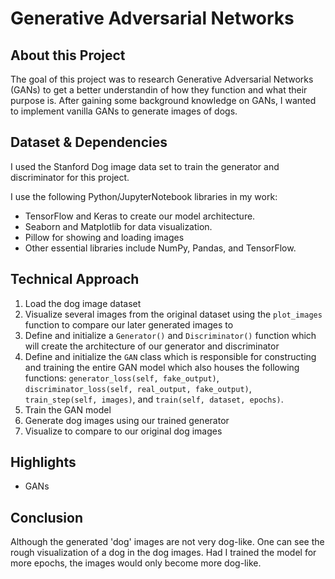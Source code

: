 # Generative Adversarial Networks
 
## About this Project

The goal of this project was to research Generative Adversarial Networks (GANs) to get a better understandin of how they function and what their purpose is. After gaining some background knowledge on GANs, I wanted to implement vanilla GANs to generate images of dogs.
 
## Dataset & Dependencies

I used the Stanford Dog image data set to train the generator and discriminator for this project.

I use the following Python/JupyterNotebook libraries in my work: 
* TensorFlow and Keras to create our model architecture.
* Seaborn and Matplotlib for data visualization.
* Pillow for showing and loading images
* Other essential libraries include NumPy, Pandas, and TensorFlow.

 
## Technical Approach

1. Load the dog image dataset
2. Visualize several images from the original dataset using the `plot_images` function to compare our later generated images to 
3. Define and initialize a `Generator()` and `Discriminator()` function which will create the architecture of our generator and discriminator
4. Define and initialize the `GAN` class which is responsible for constructing and training the entire GAN model which also houses the following functions: `generator_loss(self, fake_output)`, `discriminator_loss(self, real_output, fake_output)`, `train_step(self, images)`, and `train(self, dataset, epochs)`.
5. Train the GAN model
6. Generate dog images using our trained generator
7. Visualize to compare to our original dog images
 
## Highlights

* GANs
 
## Conclusion

Although the generated 'dog' images are not very dog-like. One can see the rough visualization of a dog in the dog images. Had I trained the model for more epochs, the images would only become more dog-like.






